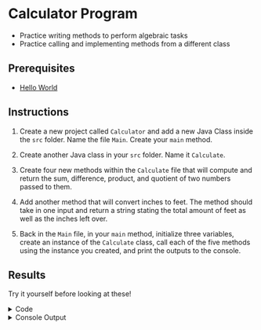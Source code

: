 # Calculator Program
- Practice writing methods to perform algebraic tasks
- Practice calling and implementing methods from a different class

## Prerequisites
- [Hello World](helloworld.md)

## Instructions
1. Create a new project called `Calculator` and add a new Java Class inside the `src` folder. Name the file `Main`.
Create your `main` method.

2. Create another Java class in your `src` folder. Name it `Calculate`.
   
3. Create four new methods within the `Calculate` file that will compute and return the sum, difference, product, and quotient of two numbers passed to them.
 
4. Add another method that will convert inches to feet. The method should take in one input and return a string stating the total amount of feet as well as the inches left over.

5. Back in the `Main` file, in your `main` method, initialize three variables, create an instance of the `Calculate` class, call each of the five methods using the instance you created, and print the outputs to the console.


## Results
Try it yourself before looking at these!

<details>
    <summary>Code</summary>
        <details>
            <summary>Main.java</summary>

            public class Main {
            
                public static void main(String[] args) {
                    double x = 5.0;
                    double y = 10.0;
                    double inches = 30.0;
                    Calculate calculate = new Calculate();
                    System.out.println(calculate.add(x, y));
                    System.out.println(calculate.subtract(x, y));
                    System.out.println(calculate.multiply(x, y));
                    System.out.println(calculate.divide(x, y));
                    System.out.println(calculate.inchesToFeet(inches));
                }
            }

</details>

<details>
            <summary>Calculate.java</summary>

            public class Calculate {
                public double add(Double x, Double y) {
                    return x + y;
                }
            
                public double subtract(Double x, Double y) {
                    return x - y;
                }
            
                public double multiply(Double x, Double y) {
                    return x * y;
                }
            
                public double divide(Double x, Double y) {
                    return x / y;
                }
            
                public String inchesToFeet(Double x) {
                    int feet = (int) (x / 12);
                    int inchesLeftOver = (int) (x % 12);
                    return feet + " feet and " + inchesLeftOver + " inches";
                }
            }
            
</details>
</details>

<details>
    <summary>Console Output</summary>

    15.0
    -5.0
    50.0
    0.5
    2 feet and 6 inches
    
    Process finished with exit code 0
</details>